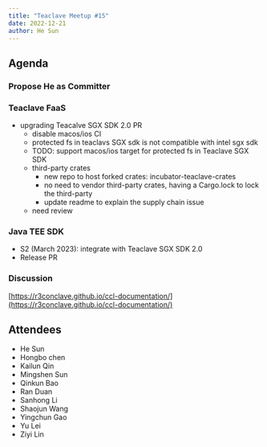 ```yaml
---
title: "Teaclave Meetup #15"
date: 2022-12-21
author: He Sun
---
```


## Agenda 

### Propose He as Committer

### Teaclave FaaS

- upgrading Teacalve SGX SDK 2.0 PR
    - disable macos/ios CI
    - protected fs in teaclavs SGX sdk is not compatible with intel sgx sdk
    - TODO: support macos/ios target for protected fs in Teaclave SGX SDK
    - third-party crates
        - new repo to host forked crates: incubator-teaclave-crates
        - no need to vendor third-party crates, having a Cargo.lock to lock the third-party
        - update readme to explain the supply chain issue
    - need review

### Java TEE SDK

- S2 (March 2023): integrate with Teaclave SGX SDK 2.0
- Release PR

### Discussion
[https://r3conclave.github.io/ccl-documentation/](https://r3conclave.github.io/ccl-documentation/)

## Attendees

- He Sun
- Hongbo chen
- Kailun Qin
- Mingshen Sun
- Qinkun Bao
- Ran Duan
- Sanhong Li
- Shaojun Wang
- Yingchun Gao
- Yu Lei
- Ziyi Lin
